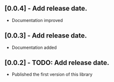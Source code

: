 ## [0.0.4] - Add release date.
* Documentation improved

## [0.0.3] - Add release date.
* Documentation added

## [0.0.2] - TODO: Add release date.
* Published the first version of this library
